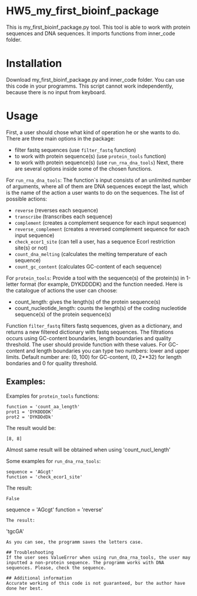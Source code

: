 # HW5_my_first_bioinf_package
This is my_first_bioinf_package.py tool. This tool is able to work with protein sequences and DNA sequences. It imports functions from inner_code folder. 
# Installation
Download my_first_bioinf_package.py and inner_code folder. You can use this code in your programms. This script cannot work independently, because there is no input from keyboard. 
# Usage
First, a user should chose what kind of operation he or she wants to do. There are three main options in the package:
- filter fastq sequences (use `filter_fastq` function) 
- to work with protein sequence(s) (use `protein_tools` function)
- to work with protein sequence(s) (use `run_rna_dna_tools`)
Next, there are several options inside some of the chosen functions.

For `run_rna_dna_tools`:
The function`s input consists of an unlimited number of arguments, where all of them are DNA sequences except the last, which is the name of the action a user wants to do on the sequences. The list of possible actions:
- `reverse` (reverses each sequence)
- `transcribe` (transcribes each sequence)
- `complement` (creates a complement sequence for each input sequence)
- `reverse_complement` (creates a reversed complement sequence for each input sequence)
- `check_ecor1_site` (can tell a user, has a sequence EcorI restriction site(s) or not)
- `count_dna_melting` (calculates the melting temperature of each sequence)
- `count_gc_content` (calculates GC-content of each sequence)

For `protein_tools`:
Provide a tool with the sequence(s) of the protein(s) in 1-letter format (for example, DYKDDDDK) and the function needed. Here is the catalogue of actions the user can choose: 
- count_length: gives the length(s) of the protein sequence(s)  
- count_nucleotide_length: counts the length(s) of the coding nucleotide sequence(s) of the protein sequence(s)

Function `filter_fastq` filters fastq sequences, given as a dictionary, and returns a new filtered dictionary with fastq sequences. The filtrations occurs using GC-content boundaries, length boundaries and quality threshold. The user should provide function with these values. For GC-content and length boundaries you can type two numbers: lower and upper limits. Default number are: (0, 100) for GC-content, (0, 2**32) for length bondaries and 0 for quality threshold.

## Examples: 
Examples for `protein_tools` functions:  
```
function = 'count_aa_length'
prot1 = 'DYKDDDDK'
prot2 = 'DYKDDdDk'
```
The result would be:
```
[8, 8]
```
Almost same result will be obtained when using 'count_nucl_length'

Some examples for `run_dna_rna_tools`:
```
sequence = 'AGcgt'
function = 'check_ecor1_site'
```
The result:
```
False
```
sequence = 'AGcgt'
function = 'reverse'
```
The result:
```
'tgcGA'
```
As you can see, the programm saves the letters case. 

## Troubleshooting
If the user sees ValueError when using run_dna_rna_tools, the user may inputted a non-protein sequence. The programm works with DNA sequences. Please, check the sequence.

## Additional information
Accurate working of this code is not guaranteed, bur the author have done her best. 

